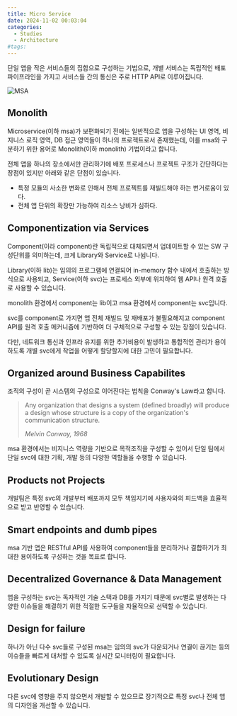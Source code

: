 ```yaml
---
title: Micro Service
date: 2024-11-02 00:03:04
categories:
  - Studies
  - Architecture
#tags:
---
```

단일 앱을 작은 서비스들의 집합으로 구성하는 기법으로, 개별 서비스는 독립적인 배포 파이프라인을 가지고 서비스들 간의 통신은 주로 HTTP API로 이루어집니다.

![MSA](/images/msa.png)

## Monolith

Microservice(이하 msa)가 보편화되기 전에는 일반적으로 앱을 구성하는 UI 영역, 비지니스 로직 영역, DB 접근 영역들이 하나의 프로젝트로서 존재했는데, 이를 msa와 구분하기 위한 용어로 Monolith(이하 monolith) 기법이라고 합니다.

전체 앱을 하나의 장소에서만 관리하기에 배포 프로세스나 프로젝트 구조가 간단하다는 장점이 있지만 아래와 같은 단점이 있습니다.

- 특정 모듈의 사소한 변화로 인해서 전체 프로젝트를 재빌드해야 하는 번거로움이 있다.
- 전체 앱 단위의 확장만 가능하여 리소스 낭비가 심하다.

## Componentization via Services

Component(이라 component)란 독립적으로 대체되면서 업데이트할 수 있는 SW 구성단위를 의미하는데, 크게 Library와 Service로 나뉩니다.

Library(이하 lib)는 임의의 프로그램에 연결되어 in-memory 함수 내에서 호출하는 방식으로 사용되고, Service(이하 svc)는 프로세스 외부에 위치하여 웹 API나 원격 호출로 사용할 수 있습니다.

monolith 환경에서 component는 lib이고 msa 환경에서 component는 svc입니다.

svc를 component로 가지면 앱 전체 재빌드 및 재배포가 불필요해지고 component API를 원격 호출 메커니즘에 기반하여 더 구체적으로 구성할 수 있는 장점이 있습니다.

다만, 네트워크 통신과 인프라 유지를 위한 추가비용이 발생하고 통합적인 관리가 용이하도록 개별 svc에게 작업을 어떻게 할당할지에 대한 고민이 필요합니다.

## Organized around Business Capabilites

조직의 구성이 곧 시스템의 구성으로 이어진다는 법칙을 Conway's Law라고 합니다.

> Any organization that designs a system (defined broadly) will produce a design whose structure is a copy of the organization's communication structure.
>
> _Melvin Conway, 1968_

msa 환경에서는 비지니스 역량을 기반으로 목적조직을 구성할 수 있어서 단일 팀에서 단일 svc에 대한 기획, 개발 등의 다양한 역할들을 수행할 수 있습니다.

## Products not Projects

개발팀은 특정 svc의 개발부터 배포까지 모두 책임지기에 사용자와의 피드백을 효율적으로 받고 반영할 수 있습니다.

## Smart endpoints and dumb pipes

msa 기반 앱은 RESTful API를 사용하여 component들을 분리하거나 결합하기가 최대한 용이하도록 구성하는 것을 목표로 합니다.

## Decentralized Governance & Data Management

앱을 구성하는 svc는 독자적인 기술 스택과 DB를 가지기 때문에 svc별로 발생하는 다양한 이슈들을 해결하기 위한 적절한 도구들을 자율적으로 선택할 수 있습니다.

## Design for failure

하나가 아닌 다수 svc들로 구성된 msa는 임의의 svc가 다운되거나 연결이 끊기는 등의 이슈들을 빠르게 대처할 수 있도록 실시간 모니터링이 필요합니다.

## Evolutionary Design

다른 svc에 영향을 주지 않으면서 개발할 수 있으므로 장기적으로 특정 svc나 전체 앱의 디자인을 개선할 수 있습니다.

